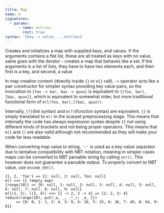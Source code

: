 ```yaml
---
title: Map
name: m
signatures:
  - params:
      - name: entries
        rest: true
syntax: '{key -> value, ...entries}'
---
```


Creates and initializes a map with supplied keys, and values. If the arguments
contains a flat list, these are all treated as keys with no value, same goes
with the iterator - creates a map that behaves like a set. If the arguments is a
list of lists, they have to have two elements each, and then first is a key, and
second, a value

In map creation context (directly inside `{}` or `m{}` call), `->` operator acts
like a pair constructor for simpler syntax providing key value pairs, so the
invocation to `{foo -> bar, baz -> quux}` is equivalent to
`{[foo, bar], [baz, quux]}`, which is equivalent to somewhat older, but more
traditional functional form of `m(l(foo, bar),l(baz, quuz))`.

Internally, `{?}`(list syntax) and `m(?)`(function syntax) are equivalent. `{}`
is simply translated to `m()` in the scarpet preprocessing stage. This means
that internally the code has always expression syntax despite `{}` not using
different kinds of brackets and not being proper operators. This means that
`m(}` and `{)` are also valid although not recommended as they will make your
code far less readable.

When converting map value to string, `':'` is used as a key-value separator due
to tentative compatibility with NBT notation, meaning in simpler cases maps can
be converted to NBT parsable string by calling `str()`. This however does not
guarantee a parsable output. To properly convert to NBT value, use
`encode_nbt()`.

```scarpet
{1, 2, 'foo'} => {1: null, 2: null, foo: null}
m() <=> {} (empty map)
{range(10)} => {0: null, 1: null, 2: null, 3: null, 4: null, 5: null, 6: null, 7: null, 8: null, 9: null}
m(l(1, 2), l(3, 4)) <=> {1 -> 2, 3 -> 4} => {1: 2, 3: 4}
reduce(range(10), put(_a, _, _*_); _a, {})
     => {0: 0, 1: 1, 2: 4, 3: 9, 4: 16, 5: 25, 6: 36, 7: 49, 8: 64, 9: 81}
```
